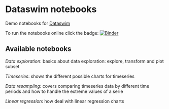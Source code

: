 # Dataswim notebooks

Demo notebooks for [Dataswim](https://github.com/synw/dataswim)

To run the notebooks online click the 
badge: [![Binder](https://mybinder.org/badge.svg)](https://mybinder.org/v2/gh/synw/dataswim-notebooks/master)

## Available notebooks

*Data exploration*: basics about data exploration: explore, transform and plot subset

*Timeseries*: shows the different possible charts for timeseries

*Data resampling*: covers comparing timeseries data by different time periods and how to handle 
the extreme values of a serie

*Linear regression*: how deal with linear regression charts
